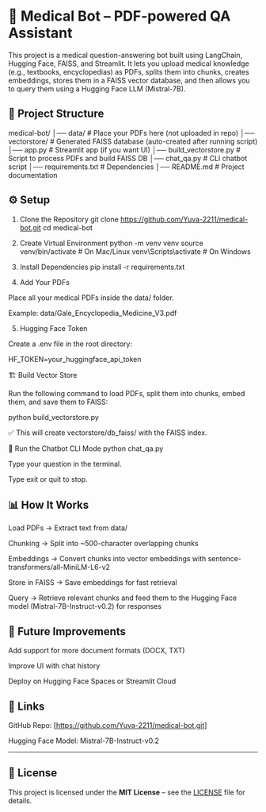 

# 🏥 Medical Bot – PDF-powered QA Assistant

This project is a medical question-answering bot built using LangChain, Hugging Face, FAISS, and Streamlit.
It lets you upload medical knowledge (e.g., textbooks, encyclopedias) as PDFs, splits them into chunks, creates embeddings, stores them in a FAISS vector database, and then allows you to query them using a Hugging Face LLM (Mistral-7B).

## 📂 Project Structure
medical-bot/
│── data/                  # Place your PDFs here (not uploaded in repo)
│── vectorstore/           # Generated FAISS database (auto-created after running script)
│── app.py                 # Streamlit app (if you want UI)
│── build_vectorstore.py   # Script to process PDFs and build FAISS DB
│── chat_qa.py             # CLI chatbot script
│── requirements.txt       # Dependencies
│── README.md              # Project documentation

## ⚙️ Setup
1. Clone the Repository
git clone https://github.com/Yuva-2211/medical-bot.git
cd medical-bot

2. Create Virtual Environment
python -m venv venv
source venv/bin/activate    # On Mac/Linux
venv\Scripts\activate       # On Windows

3. Install Dependencies
pip install -r requirements.txt

4. Add Your PDFs

Place all your medical PDFs inside the data/ folder.

Example: data/Gale_Encyclopedia_Medicine_V3.pdf

5. Hugging Face Token

Create a .env file in the root directory:

HF_TOKEN=your_huggingface_api_token

🏗️ Build Vector Store

Run the following command to load PDFs, split them into chunks, embed them, and save them to FAISS:

python build_vectorstore.py


✅ This will create vectorstore/db_faiss/ with the FAISS index.

🤖 Run the Chatbot
CLI Mode
python chat_qa.py


Type your question in the terminal.

Type exit or quit to stop.



## 📊 How It Works

Load PDFs → Extract text from data/

Chunking → Split into ~500-character overlapping chunks

Embeddings → Convert chunks into vector embeddings with sentence-transformers/all-MiniLM-L6-v2

Store in FAISS → Save embeddings for fast retrieval

Query → Retrieve relevant chunks and feed them to the Hugging Face model (Mistral-7B-Instruct-v0.2) for responses

## 🚀 Future Improvements

Add support for more document formats (DOCX, TXT)

Improve UI with chat history

Deploy on Hugging Face Spaces or Streamlit Cloud

## 🔗 Links

GitHub Repo: [https://github.com/Yuva-2211/medical-bot.git]

Hugging Face Model: Mistral-7B-Instruct-v0.2

---

## 📜 License  

This project is licensed under the **MIT License** – see the [LICENSE](./LICENSE) file for details.




